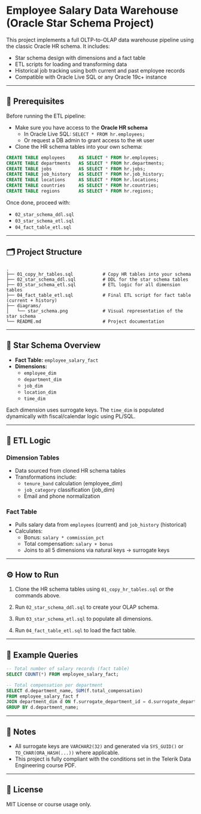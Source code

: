
# Employee Salary Data Warehouse (Oracle Star Schema Project)

This project implements a full OLTP-to-OLAP data warehouse pipeline using the classic Oracle HR schema. It includes:

- Star schema design with dimensions and a fact table
- ETL scripts for loading and transforming data
- Historical job tracking using both current and past employee records
- Compatible with Oracle Live SQL or any Oracle 19c+ instance

---

## 🧂 Prerequisites

Before running the ETL pipeline:

- Make sure you have access to the **Oracle HR schema**
  - In Oracle Live SQL: `SELECT * FROM hr.employees;`
  - Or request a DB admin to grant access to the `HR` user
- Clone the HR schema tables into your own schema:

```sql
CREATE TABLE employees     AS SELECT * FROM hr.employees;
CREATE TABLE departments   AS SELECT * FROM hr.departments;
CREATE TABLE jobs          AS SELECT * FROM hr.jobs;
CREATE TABLE job_history   AS SELECT * FROM hr.job_history;
CREATE TABLE locations     AS SELECT * FROM hr.locations;
CREATE TABLE countries     AS SELECT * FROM hr.countries;
CREATE TABLE regions       AS SELECT * FROM hr.regions;
```

Once done, proceed with:
- `02_star_schema_ddl.sql`
- `03_star_schema_etl.sql`
- `04_fact_table_etl.sql`

---

## 🗂️ Project Structure

```plaintext
.
├── 01_copy_hr_tables.sql           # Copy HR tables into your schema
├── 02_star_schema_ddl.sql          # DDL for the star schema tables
├── 03_star_schema_etl.sql          # ETL logic for all dimension tables
├── 04_fact_table_etl.sql           # Final ETL script for fact table (current + history)
├── diagrams/
│   └── star_schema.png             # Visual representation of the star schema
└── README.md                       # Project documentation
```

---

## 🧱 Star Schema Overview

- **Fact Table:** `employee_salary_fact`
- **Dimensions:**
  - `employee_dim`
  - `department_dim`
  - `job_dim`
  - `location_dim`
  - `time_dim`

Each dimension uses surrogate keys. The `time_dim` is populated dynamically with fiscal/calendar logic using PL/SQL.

---

## 🔄 ETL Logic

### Dimension Tables
- Data sourced from cloned HR schema tables
- Transformations include:
  - `tenure_band` calculation (employee_dim)
  - `job_category` classification (job_dim)
  - Email and phone normalization

### Fact Table
- Pulls salary data from `employees` (current) and `job_history` (historical)
- Calculates:
  - Bonus: `salary * commission_pct`
  - Total compensation: `salary + bonus`
  - Joins to all 5 dimensions via natural keys → surrogate keys

---

## ⚙️ How to Run

1. Clone the HR schema tables using `01_copy_hr_tables.sql` or the commands above.

2. Run `02_star_schema_ddl.sql` to create your OLAP schema.

3. Run `03_star_schema_etl.sql` to populate all dimensions.

4. Run `04_fact_table_etl.sql` to load the fact table.

---

## 📸 Example Queries

```sql
-- Total number of salary records (fact table)
SELECT COUNT(*) FROM employee_salary_fact;

-- Total compensation per department
SELECT d.department_name, SUM(f.total_compensation)
FROM employee_salary_fact f
JOIN department_dim d ON f.surrogate_department_id = d.surrogate_department_id
GROUP BY d.department_name;
```

---

## 📌 Notes

- All surrogate keys are `VARCHAR2(32)` and generated via `SYS_GUID()` or `TO_CHAR(ORA_HASH(...))` where applicable.
- This project is fully compliant with the conditions set in the Telerik Data Engineering course PDF.

---

## 📎 License

MIT License or course usage only.
